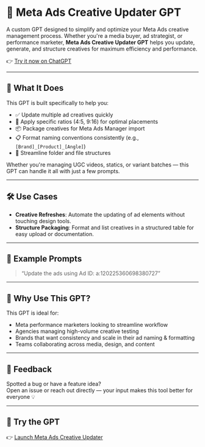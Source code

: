 # 🧠 Meta Ads Creative Updater GPT

A custom GPT designed to simplify and optimize your Meta Ads creative management process. Whether you're a media buyer, ad strategist, or performance marketer, **Meta Ads Creative Updater GPT** helps you update, generate, and structure creatives for maximum efficiency and performance.

👉 [Try it now on ChatGPT](https://chatgpt.com/g/g-68489ee8cbfc8191bf350252a5fb352e-meta-ads-creative-updater)

---

## 🚀 What It Does

This GPT is built specifically to help you:

- ✅ Update multiple ad creatives quickly
- 🎯 Apply specific ratios (4:5, 9:16) for optimal placements
- 📦 Package creatives for Meta Ads Manager import
- 📋 Format naming conventions consistently (e.g., `[Brand]_[Product]_[Angle]`)
- 📁 Streamline folder and file structures

Whether you're managing UGC videos, statics, or variant batches — this GPT can handle it all with just a few prompts.

---

## 🛠️ Use Cases

- **Creative Refreshes**: Automate the updating of ad elements without touching design tools.
- **Structure Packaging**: Format and list creatives in a structured table for easy upload or documentation.

---

## 🧩 Example Prompts

> “Update the ads using Ad ID: a:120225360698380727”

---

## 📌 Why Use This GPT?

This GPT is ideal for:

- Meta performance marketers looking to streamline workflow
- Agencies managing high-volume creative testing
- Brands that want consistency and scale in their ad naming & formatting
- Teams collaborating across media, design, and content

---

## 💬 Feedback

Spotted a bug or have a feature idea?  
Open an issue or reach out directly — your input makes this tool better for everyone 💡

---

## 🔗 Try the GPT

👉 [Launch Meta Ads Creative Updater](https://chatgpt.com/g/g-68489ee8cbfc8191bf350252a5fb352e-meta-ads-creative-updater)


